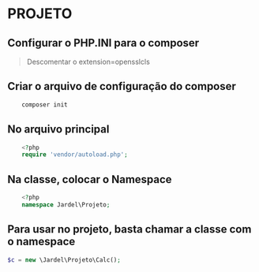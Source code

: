 # PROJETO

## Configurar o PHP.INI para o composer
 > Descomentar o extension=opensslcls

## Criar o arquivo de configuração do composer
```bash
    composer init
```
## No arquivo principal
```php
    <?php
    require 'vendor/autoload.php';
```

## Na classe, colocar o Namespace
```php
    <?php
    namespace Jardel\Projeto;
```
## Para usar no projeto, basta chamar a classe com o namespace
```php
$c = new \Jardel\Projeto\Calc();
```